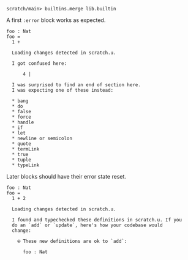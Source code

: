 ``` ucm :hide
scratch/main> builtins.merge lib.builtin
```

A first `:error` block works as expected.

``` unison :error
foo : Nat
foo =
  1 +
```

``` ucm :added-by-ucm
  Loading changes detected in scratch.u.

  I got confused here:

      4 | 

  I was surprised to find an end of section here.
  I was expecting one of these instead:

  * bang
  * do
  * false
  * force
  * handle
  * if
  * let
  * newline or semicolon
  * quote
  * termLink
  * true
  * tuple
  * typeLink
```

Later blocks should have their error state reset.

``` unison
foo : Nat
foo =
  1 + 2
```

``` ucm :added-by-ucm
  Loading changes detected in scratch.u.

  I found and typechecked these definitions in scratch.u. If you
  do an `add` or `update`, here's how your codebase would
  change:

    ⍟ These new definitions are ok to `add`:
    
      foo : Nat
```
